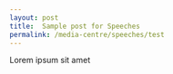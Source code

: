 ```yaml
---
layout: post
title:  Sample post for Speeches
permalink: /media-centre/speeches/test
---
```

Lorem ipsum sit amet
